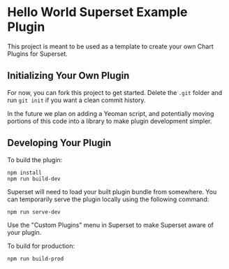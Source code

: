 # Hello World Superset Example Plugin

This project is meant to be used as a template to create your own Chart Plugins for Superset.

## Initializing Your Own Plugin

For now, you can fork this project to get started. Delete the `.git` folder and run `git init` if you want a clean commit history.

In the future we plan on adding a Yeoman script, and potentially moving portions of this code into a library to make plugin development simpler.

## Developing Your Plugin

To build the plugin:

```shell
npm install
npm run build-dev
```

Superset will need to load your built plugin bundle from somewhere. You can temporarily serve the plugin locally using the following command:

```shell
npm run serve-dev
```

Use the "Custom Plugins" menu in Superset to make Superset aware of your plugin.

To build for production:

```shell
npm run build-prod
```
